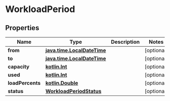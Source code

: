 # WorkloadPeriod

## Properties
Name | Type | Description | Notes
------------ | ------------- | ------------- | -------------
**from** | [**java.time.LocalDateTime**](java.time.LocalDateTime.md) |  |  [optional]
**to** | [**java.time.LocalDateTime**](java.time.LocalDateTime.md) |  |  [optional]
**capacity** | [**kotlin.Int**](.md) |  |  [optional]
**used** | [**kotlin.Int**](.md) |  |  [optional]
**loadPercents** | [**kotlin.Double**](.md) |  |  [optional]
**status** | [**WorkloadPeriodStatus**](WorkloadPeriodStatus.md) |  |  [optional]
